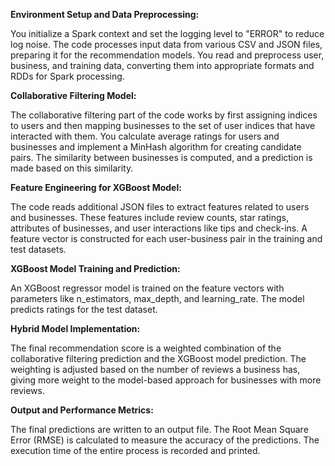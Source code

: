 **Environment Setup and Data Preprocessing:**

You initialize a Spark context and set the logging level to "ERROR" to reduce log noise.
The code processes input data from various CSV and JSON files, preparing it for the recommendation models.
You read and preprocess user, business, and training data, converting them into appropriate formats and RDDs for Spark processing.

**Collaborative Filtering Model:**

The collaborative filtering part of the code works by first assigning indices to users and then mapping businesses to the set of user indices that have interacted with them.
You calculate average ratings for users and businesses and implement a MinHash algorithm for creating candidate pairs.
The similarity between businesses is computed, and a prediction is made based on this similarity.

**Feature Engineering for XGBoost Model:**

The code reads additional JSON files to extract features related to users and businesses.
These features include review counts, star ratings, attributes of businesses, and user interactions like tips and check-ins.
A feature vector is constructed for each user-business pair in the training and test datasets.

**XGBoost Model Training and Prediction:**

An XGBoost regressor model is trained on the feature vectors with parameters like n_estimators, max_depth, and learning_rate.
The model predicts ratings for the test dataset.

**Hybrid Model Implementation:**

The final recommendation score is a weighted combination of the collaborative filtering prediction and the XGBoost model prediction.
The weighting is adjusted based on the number of reviews a business has, giving more weight to the model-based approach for businesses with more reviews.

**Output and Performance Metrics:**

The final predictions are written to an output file.
The Root Mean Square Error (RMSE) is calculated to measure the accuracy of the predictions.
The execution time of the entire process is recorded and printed.
